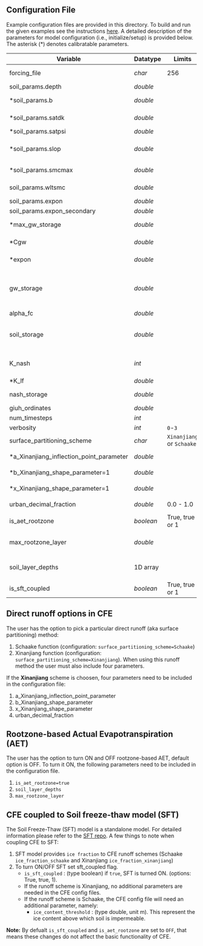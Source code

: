 ## Configuration File
Example configuration files are provided in this directory. To build and run the given examples see the instructions [here](https://github.com/NOAA-OWP/cfe/blob/master/INSTALL.md). A detailed description of the parameters for model configuration (i.e., initialize/setup) is provided below. The asterisk (*) denotes calibratable parameters.

| Variable | Datatype |  Limits  | Units | Role | Process | Description |
| -------- | -------- | ------ | ----- | ---- | ------- | ----------- |
| forcing_file | *char* | 256  |   | filename |   | path to forcing inputs csv; set to `BMI` if passed via `bmi.set_value*()`  |
| soil_params.depth | *double* |   | meters [m]| state |  | soil depth  |
| *soil_params.b | *double* |   |   | state |   | beta exponent on Clapp-Hornberger (1978) soil water relations  |
| *soil_params.satdk | *double* |   |  meters/second [m s-1] | state |  | saturated hydraulic conductivity  |
| *soil_params.satpsi  | *double* |   |  meters [m] | state |  | saturated capillary head  |
| *soil_params.slop   | *double* |   |  meters/meters [m/m]| state |  | this factor (0-1) modifies the gradient of the hydraulic head at the soil bottom.  0=no-flow. |
| *soil_params.smcmax  | *double* |   |  meters/meters [m/m] | state |  | saturated soil moisture content  |
| soil_params.wltsmc | *double* |   |  meters/meters [m/m] | state |   | wilting point soil moisture content  |
| soil_params.expon  | *double* |   |  | parameter_adjustable |    | optional; defaults to `1.0`  |
| soil_params.expon_secondary  | *double* |  |   | parameter_adjustable |  | optional; defaults to `1.0` |
| *max_gw_storage | *double* |   |  meters [m] | parameter_adjustable |  | maximum storage in the conceptual reservoir |
| *Cgw | *double* |   |  meters/hour [m h-1] | parameter_adjustable |  | the primary outlet coefficient |
| *expon | *double* |   |   | parameter_adjustable |  | exponent parameter (1.0 for linear reservoir) |
| gw_storage | *double* |   |  meters/meters [m/m] | parameter_adjustable |  | initial condition for groundwater reservoir - it is the ground water as a decimal fraction of the maximum groundwater storage (max_gw_storage) for the initial timestep |
| alpha_fc | *double* |   |   | parameter_adjustable |  | field capacity |
| soil_storage| *double* |   | meters/meters [m/m] | parameter_adjustable |  | initial condition for soil reservoir - it is the water in the soil as a decimal fraction of maximum soil water storage (smcmax * depth) for the initial timestep |
| K_nash | *int* |   |   | parameter_adjustable |   | number of Nash lf reservoirs (optional, defaults to 2, ignored if storage values present)  |
| *K_lf | *double* |   |   | parameter_adjustable |  | Nash Config param - primary reservoir  |
| nash_storage | *double* |   |   | parameter_adjustable |  | Nash Config param - secondary reservoir   |
| giuh_ordinates   | *double* |   |   | parameter_adjustable |  | Giuh ordinates in dt time steps   |
| num_timesteps  | *int* |   |  | time_info |  | set to `1` if `forcing_file=BMI`   |
| verbosity | *int* | `0`-`3`  |   | option |   |  prints various debug and bmi info  |
| surface_partitioning_scheme | *char* | `Xinanjiang` or `Schaake`  |  | parameter_adjustable | direct runoff |    |
| *a_Xinanjiang_inflection_point_parameter | *double* |   |  | parameter_adjustable | direct runoff | when `surface_partitioning_scheme=Xinanjiang`   |
| *b_Xinanjiang_shape_parameter=1  | *double* |   |   | parameter_adjustable  | direct runoff | when `surface_partitioning_scheme=Xinanjiang`   |
| *x_Xinanjiang_shape_parameter=1  | *double* |   |   | parameter_adjustable | direct runoff | when `surface_partitioning_scheme=Xinanjiang`   |
| urban_decimal_fraction  | *double*  |  0.0 - 1.0 |   |  parameter_adjustable | direct runoff | when `surface_partitioning_scheme=Xinanjiang` |
| is_aet_rootzone                    | *boolean* | True, true or 1  |  | coupling parameter | `rootzone-based AET` | when `CFE coupled to SoilMoistureProfile` |
| max_rootzone_layer | *double* |  | meters [m] | parameter_adjustable | AET | layer of the soil that is the maximum root zone depth. That is, the depth of the layer where the AET is drawn from |
| soil_layer_depths | 1D array |  | meters [m] | parameter_adjustable | AET | an array of depths from the surface. Example, soil_layer_depths=0.1,0.4,1.0,2.0
| is_sft_coupled                   | *boolean* | True, true or 1  |  | coupling parameter | `ice_fraction-based runoff` | when `CFE coupled to SoilFreezeThaw`|


## Direct runoff options in CFE

The user has the option to pick a particular direct runoff (aka surface partitioning) method:

1. Schaake function (configuration: `surface_partitioning_scheme=Schaake`)
2. Xinanjiang function (configuration: `surface_partitioning_scheme=Xinanjiang`). When using this runoff method the user must also include four parameters.

If the **Xinanjiang** scheme is choosen, four parameters need to be included in the configuration file:
1. a_Xinanjiang_inflection_point_parameter
2. b_Xinanjiang_shape_parameter
3. x_Xinanjiang_shape_parameter
4. urban_decimal_fraction 

## Rootzone-based Actual Evapotranspiration (AET)
The user has the option to turn ON and OFF rootzone-based AET, default option is OFF. To turn it ON, the following parameters need to be included in the configuration file.
1. `is_aet_rootzone=true`
2. `soil_layer_depths` 
3. `max_rootzone_layer`

## CFE coupled to Soil freeze-thaw model (SFT)
The Soil Freeze-Thaw (SFT) model is a standalone model.  For detailed information please refer to the [SFT repo](https://github.com/NOAA-OWP/SoilFreezeThaw). A few things to note when coupling CFE to SFT:
1. SFT model provides `ice fraction` to CFE runoff schemes (Schaake `ice_fraction_schaake` and Xinanjiang `ice_fraction_xinanjiang`)
2. To turn ON/OFF SFT set sft_coupled flag.
    * `is_sft_coupled` : (type boolean) if `true`, SFT is turned ON. (options: True, true, 1).
    * If the runoff scheme is Xinanjiang, no additional parameters are needed in the CFE config files.
    * If the runoff scheme is Schaake, the CFE config file will need an additional parameter, namely:
      * `ice_content_threshold` : (type double, unit m). This represent the ice content above which soil is impermeable.
  

**Note:** By defualt `is_sft_coupled` and `is_aet_rootzone` are set to `OFF`, that means these changes do not affect the basic functionality of CFE.